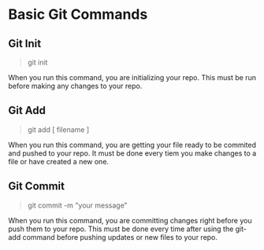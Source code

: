# Basic Git Commands

## Git Init

> git init

When you run this command, you are initializing your repo. This must be run before making any changes to your repo.

## Git Add

> git add [ filename ]

When you run this command, you are getting your file ready to be commited and pushed to your repo. It must be done every tiem you make changes to a file or have created a new one.

## Git Commit 

> git commit -m "your message"

When you run this command, you are committing changes right before you push them to your repo. This must be done every time after using the git-add command before pushing updates or new files to your repo.
   

